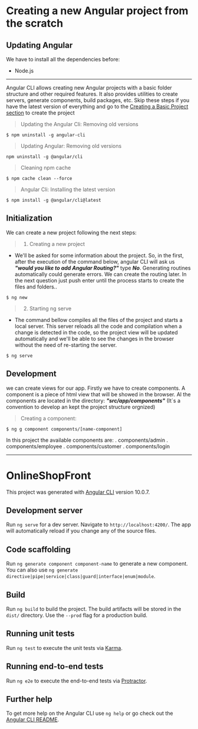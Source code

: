# Creating a new Angular project from the scratch

## Updating Angular
We have to install all the dependencies before:
- Node.js


---
Angular CLI allows creating new Angular projects with a basic folder structure and other required features. It also provides utilities to create servers, generate components, build packages, etc.
Skip these steps if you have the latest version of everything and go to the [Creating a Basic Project section](#Initialization)  to create the project
> Updating the Angular Cli: Removing old versions

```
$ npm uninstall -g angular-cli
```

> Updating Angular: Removing old versions
```
npm uninstall -g @angular/cli
```

> Cleaning npm cache 

```
$ npm cache clean --force
```
> Angular Cli: Installing the latest version

```
$ npm install -g @angular/cli@latest
```

## Initialization 

We can create a new project following the next steps: 


> 1. Creating a new project
- We'll be asked for some information about the project. So, in the first, after the execution of the command below, angular CLI will ask us ***"would you like to add Angular Routing?"*** type ***No***. Generating routines automatically could generate errors. We can create the routing later. In the next question just push enter until the process starts to create the files and folders.. 

```
$ ng new
```
> 2. Starting ng serve
- The command bellow compiles all the files of the project and starts a local server. This server reloads all the code and compilation when a change is detected in the code, so the project view will be updated automatically and we'll be able to see the changes in the browser without the need of re-starting the server.

```
$ ng serve
```

## Development 

we can create views for our app. Firstly we have to create components. A component is a piece of html view that will be showed in the browser.
Al the components are located in the directory: ***"src/app/components"*** (It`s a convention to develop an kept the project structure orgnized)

> Creating a component:
```
$ ng g component components/[name-component]
```
In this project the available components are:
. components/admin
. components/employee
. components/customer
. components/login


---

# OnlineShopFront

This project was generated with [Angular CLI](https://github.com/angular/angular-cli) version 10.0.7.

## Development server

Run `ng serve` for a dev server. Navigate to `http://localhost:4200/`. The app will automatically reload if you change any of the source files.

## Code scaffolding

Run `ng generate component component-name` to generate a new component. You can also use `ng generate directive|pipe|service|class|guard|interface|enum|module`.

## Build

Run `ng build` to build the project. The build artifacts will be stored in the `dist/` directory. Use the `--prod` flag for a production build.

## Running unit tests

Run `ng test` to execute the unit tests via [Karma](https://karma-runner.github.io).

## Running end-to-end tests

Run `ng e2e` to execute the end-to-end tests via [Protractor](http://www.protractortest.org/).

## Further help

To get more help on the Angular CLI use `ng help` or go check out the [Angular CLI README](https://github.com/angular/angular-cli/blob/master/README.md).
